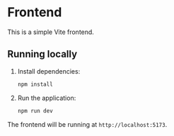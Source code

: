 # Frontend

This is a simple Vite frontend.

## Running locally

1.  Install dependencies:
    ```bash
    npm install
    ```

2.  Run the application:
    ```bash
    npm run dev
    ```

The frontend will be running at `http://localhost:5173`.
